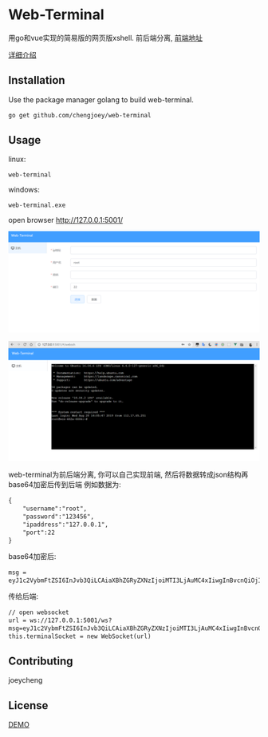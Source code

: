 # Web-Terminal

用go和vue实现的简易版的网页版xshell. 前后端分离, [前端地址](https://github.com/chengjoey/web-terminal-client)

[详细介绍](http://www.zchengjoey.com/posts/%E5%9F%BA%E4%BA%8EWeb%E7%9A%84Terminal%E7%BB%88%E7%AB%AF%E6%8E%A7%E5%88%B6%E5%8F%B0%E6%8A%80%E6%9C%AF/)


## Installation

Use the package manager golang to build web-terminal.

```bash
go get github.com/chengjoey/web-terminal
```

## Usage
linux:
```
web-terminal
```
windows:
```
web-terminal.exe
```
open browser http://127.0.0.1:5001/

![演示图1](demo1.jpg)

![演示图2](demo2.jpg)

web-terminal为前后端分离, 你可以自己实现前端, 然后将数据转成json结构再base64加密后传到后端
例如数据为:
```
{
    "username":"root",
    "password":"123456",
    "ipaddress":"127.0.0.1",
    "port":22
}
```
base64加密后:
```
msg = eyJ1c2VybmFtZSI6InJvb3QiLCAiaXBhZGRyZXNzIjoiMTI3LjAuMC4xIiwgInBvcnQiOjIyLCAicGFzc3dvcmQiOiIxMjM0NTYifQ==
```
传给后端:
```
// open websocket
url = ws://127.0.0.1:5001/ws?msg=eyJ1c2VybmFtZSI6InJvb3QiLCAiaXBhZGRyZXNzIjoiMTI3LjAuMC4xIiwgInBvcnQiOjIyLCAicGFzc3dvcmQiOiIxMjM0NTYifQ==
this.terminalSocket = new WebSocket(url)
```

## Contributing
joeycheng

## License
[DEMO](http://101.91.122.2:5001/)